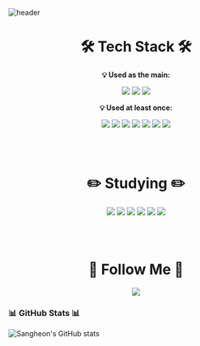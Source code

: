 ![header](https://capsule-render.vercel.app/api?type=waving&color=gradient&height=200&section=header&text=Welcome%20to%20my%20Github%20%F0%9F%A4%97)

<h1 align="center">
  <b>🛠️ Tech Stack 🛠️</b>
</h1>

<p align="center">
  <b>💡 Used as the main:</b>
</p>

<p align="center">
  <img src="https://img.shields.io/badge/Java-007396?style=flat-square&logo=java&logoColor=white"/>
  <img src="https://img.shields.io/badge/Spring-6DB33F?style=flat-square&logo=spring&logoColor=white"/>
  <img src="https://img.shields.io/badge/SpringBoot-6DB33F?style=flat-square&logo=SpringBoot&logoColor=white"/>
</p>

<p align="center">
  <b>💡 Used at least once:</b>
</p>

<p align="center">
  <img src="https://img.shields.io/badge/JavaScript-F7DF1E?style=flat-square&logo=javascript&logoColor=black"/>
  <img src="https://img.shields.io/badge/HTML-E34F26?style=flat-square&logo=html5&logoColor=white"/>
  <img src="https://img.shields.io/badge/CSS-1572B6?style=flat-square&logo=css3&logoColor=white"/>
  <img src="https://img.shields.io/badge/Python-3766AB?style=flat-square&logo=Python&logoColor=white"/>
  <img src="https://img.shields.io/badge/Flutter-02569B?style=flat-square&logo=flutter&logoColor=white"/>
  <img src="https://img.shields.io/badge/C-A8B9CC?style=flat-square&logo=c&logoColor=white"/>
  <img src="https://img.shields.io/badge/C%2B%2B-00599C?style=flat-square&logo=cplusplus&logoColor=white"/>
</p>

<br><br>

<h1 align="center">
  <b>✏️ Studying ✏️</b>
</h1>

<p align="center">
  <img src="https://img.shields.io/badge/Postgresql-4169E1?style=flat-square&logo=Postgresql&logoColor=white"/>
  <img src="https://img.shields.io/badge/Redis-DC382D?style=flat-square&logo=Redis&logoColor=white"/>
  <img src="https://img.shields.io/badge/SpringSecurity-6DB33F?style=flat-square&logo=springsecurity&logoColor=white"/>
  <img src="https://img.shields.io/badge/Kotlin-7F52FF?style=flat-square&logo=Kotlin&logoColor=white"/>
  <img src="https://img.shields.io/badge/AWS-232F3E?style=flat-square&logo=amazonwebservices&logoColor=white"/>
  <img src="https://img.shields.io/badge/Docker-2496ED?style=flat-square&logo=Docker&logoColor=white"/>
</p>

<br><br>

<h1 align="center">
  <b>🌈 Follow Me 🌈</b>
</h1>

<p align="center">
  <a href="mailto:ryrymel35@gmail.com">
    <img src="https://img.shields.io/badge/Gmail-d14836?style=flat-square&logo=Gmail&logoColor=white"/>
  </a>
</p>

### 📊 GitHub Stats 📊

![Sangheon's GitHub stats](https://github-readme-stats.vercel.app/api?username=groth1percent&show_icons=true&theme=transparent)
